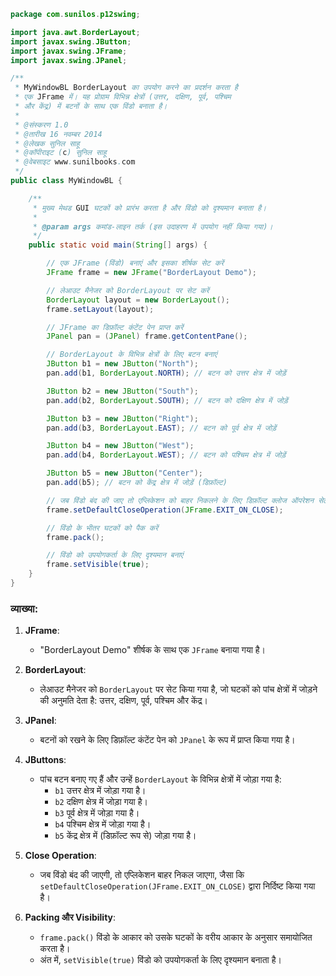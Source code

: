 
```java
package com.sunilos.p12swing;

import java.awt.BorderLayout;
import javax.swing.JButton;
import javax.swing.JFrame;
import javax.swing.JPanel;

/**
 * MyWindowBL BorderLayout का उपयोग करने का प्रदर्शन करता है 
 * एक JFrame में। यह प्रोग्राम विभिन्न क्षेत्रों (उत्तर, दक्षिण, पूर्व, पश्चिम 
 * और केंद्र) में बटनों के साथ एक विंडो बनाता है।
 * 
 * @संस्करण 1.0
 * @तारीख 16 नवम्बर 2014
 * @लेखक सुनिल साहू
 * @कॉपीराइट (c) सुनिल साहू
 * @वेबसाइट www.sunilbooks.com
 */
public class MyWindowBL {

    /**
     * मुख्य मेथड GUI घटकों को प्रारंभ करता है और विंडो को दृश्यमान बनाता है।
     * 
     * @param args कमांड-लाइन तर्क (इस उदाहरण में उपयोग नहीं किया गया)।
     */
    public static void main(String[] args) {

        // एक JFrame (विंडो) बनाएं और इसका शीर्षक सेट करें
        JFrame frame = new JFrame("BorderLayout Demo");

        // लेआउट मैनेजर को BorderLayout पर सेट करें
        BorderLayout layout = new BorderLayout();
        frame.setLayout(layout);

        // JFrame का डिफ़ॉल्ट कंटेंट पेन प्राप्त करें
        JPanel pan = (JPanel) frame.getContentPane();

        // BorderLayout के विभिन्न क्षेत्रों के लिए बटन बनाएं
        JButton b1 = new JButton("North");
        pan.add(b1, BorderLayout.NORTH); // बटन को उत्तर क्षेत्र में जोड़ें

        JButton b2 = new JButton("South");
        pan.add(b2, BorderLayout.SOUTH); // बटन को दक्षिण क्षेत्र में जोड़ें

        JButton b3 = new JButton("Right");
        pan.add(b3, BorderLayout.EAST); // बटन को पूर्व क्षेत्र में जोड़ें

        JButton b4 = new JButton("West");
        pan.add(b4, BorderLayout.WEST); // बटन को पश्चिम क्षेत्र में जोड़ें

        JButton b5 = new JButton("Center");
        pan.add(b5); // बटन को केंद्र क्षेत्र में जोड़ें (डिफ़ॉल्ट)

        // जब विंडो बंद की जाए तो एप्लिकेशन को बाहर निकलने के लिए डिफ़ॉल्ट क्लोज ऑपरेशन सेट करें
        frame.setDefaultCloseOperation(JFrame.EXIT_ON_CLOSE);

        // विंडो के भीतर घटकों को पैक करें
        frame.pack();

        // विंडो को उपयोगकर्ता के लिए दृश्यमान बनाएं
        frame.setVisible(true);
    }
}
```

### व्याख्या:
1. **JFrame**:
   - "BorderLayout Demo" शीर्षक के साथ एक `JFrame` बनाया गया है।

2. **BorderLayout**:
   - लेआउट मैनेजर को `BorderLayout` पर सेट किया गया है, जो घटकों को पांच क्षेत्रों में जोड़ने की अनुमति देता है: उत्तर, दक्षिण, पूर्व, पश्चिम और केंद्र।

3. **JPanel**:
   - बटनों को रखने के लिए डिफ़ॉल्ट कंटेंट पेन को `JPanel` के रूप में प्राप्त किया गया है।

4. **JButtons**:
   - पांच बटन बनाए गए हैं और उन्हें `BorderLayout` के विभिन्न क्षेत्रों में जोड़ा गया है:
     - `b1` उत्तर क्षेत्र में जोड़ा गया है।
     - `b2` दक्षिण क्षेत्र में जोड़ा गया है।
     - `b3` पूर्व क्षेत्र में जोड़ा गया है।
     - `b4` पश्चिम क्षेत्र में जोड़ा गया है।
     - `b5` केंद्र क्षेत्र में (डिफ़ॉल्ट रूप से) जोड़ा गया है।

5. **Close Operation**:
   - जब विंडो बंद की जाएगी, तो एप्लिकेशन बाहर निकल जाएगा, जैसा कि `setDefaultCloseOperation(JFrame.EXIT_ON_CLOSE)` द्वारा निर्दिष्ट किया गया है।

6. **Packing और Visibility**:
   - `frame.pack()` विंडो के आकार को उसके घटकों के वरीय आकार के अनुसार समायोजित करता है।
   - अंत में, `setVisible(true)` विंडो को उपयोगकर्ता के लिए दृश्यमान बनाता है।
